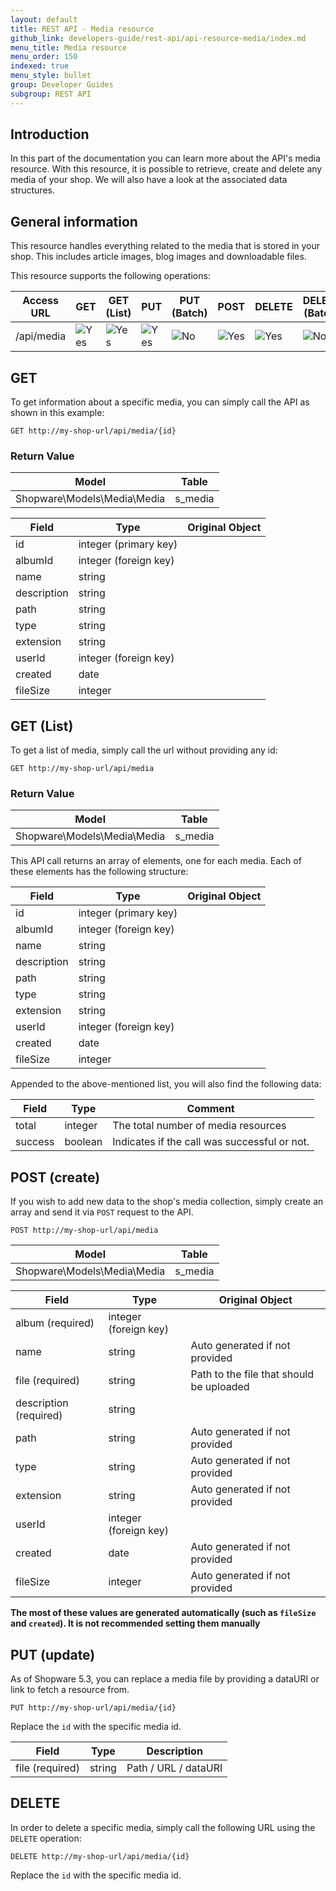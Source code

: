 ```yaml
---
layout: default
title: REST API - Media resource
github_link: developers-guide/rest-api/api-resource-media/index.md
menu_title: Media resource
menu_order: 150
indexed: true
menu_style: bullet
group: Developer Guides
subgroup: REST API
---
```


## Introduction

In this part of the documentation you can learn more about the API's media resource.
With this resource, it is possible to retrieve, create and delete any media of your shop.
We will also have a look at the associated data structures.

## General information

This resource handles everything related to the media that is stored in your shop.
This includes article images, blog images and downloadable files.

This resource supports the following operations:

| Access URL | GET                    | GET (List)             | PUT                    | PUT (Batch)          | POST                   | DELETE                 | DELETE (Batch)       |
|------------|------------------------|------------------------|------------------------|----------------------|------------------------|------------------------|----------------------|
| /api/media | ![Yes](../img/yes.png) | ![Yes](../img/yes.png) | ![Yes](../img/yes.png) | ![No](../img/no.png) | ![Yes](../img/yes.png) | ![Yes](../img/yes.png) | ![No](../img/no.png) |

## GET

To get information about a specific media, you can simply call the API as shown in this example:

```
GET http://my-shop-url/api/media/{id}
```

### Return Value

| Model                       | Table   |
|-----------------------------|---------|
| Shopware\Models\Media\Media | s_media |

| Field       | Type                  | Original Object |
|-------------|-----------------------|-----------------|
| id          | integer (primary key) |                 |
| albumId     | integer (foreign key) |                 |
| name        | string                |                 |
| description | string                |                 |
| path        | string                |                 |
| type        | string                |                 |
| extension   | string                |                 |
| userId      | integer (foreign key) |                 |
| created     | date                  |                 |
| fileSize    | integer               |                 |

## GET (List)

To get a list of media, simply call the url without providing any id:

```
GET http://my-shop-url/api/media
```

### Return Value

| Model                       | Table   |
|-----------------------------|---------|
| Shopware\Models\Media\Media | s_media |

This API call returns an array of elements, one for each media.
Each of these elements has the following structure:


| Field       | Type                  | Original Object |
|-------------|-----------------------|-----------------|
| id          | integer (primary key) |                 |
| albumId     | integer (foreign key) |                 |
| name        | string                |                 |
| description | string                |                 |
| path        | string                |                 |
| type        | string                |                 |
| extension   | string                |                 |
| userId      | integer (foreign key) |                 |
| created     | date                  |                 |
| fileSize    | integer               |                 |

Appended to the above-mentioned list, you will also find the following data:

| Field   | Type    | Comment                                      |
|---------|---------|----------------------------------------------|
| total   | integer | The total number of media resources          |
| success | boolean | Indicates if the call was successful or not. |

## POST (create)

If you wish to add new data to the shop's media collection, simply create an array and send it via `POST` request to the API.

```
POST http://my-shop-url/api/media
```

| Model                       | Table   |
|-----------------------------|---------|
| Shopware\Models\Media\Media | s_media |

| Field                  | Type                  | Original Object                          |
|------------------------|-----------------------|------------------------------------------|
| album (required)       | integer (foreign key) |                                          |
| name                   | string                | Auto generated if not provided           |
| file (required)        | string                | Path to the file that should be uploaded |
| description (required) | string                |                                          |
| path                   | string                | Auto generated if not provided           |
| type                   | string                | Auto generated if not provided           |
| extension              | string                | Auto generated if not provided           |
| userId                 | integer (foreign key) |                                          |
| created                | date                  | Auto generated if not provided           |
| fileSize               | integer               | Auto generated if not provided           |

**The most of these values are generated automatically (such as `fileSize` and `created`).
It is not recommended setting them manually**

## PUT (update)

As of Shopware 5.3, you can replace a media file by providing a dataURI or link to fetch a resource from.

```
PUT http://my-shop-url/api/media/{id}
```

Replace the `id` with the specific media id.

| Field           | Type   | Description          |
|-----------------|--------|----------------------|
| file (required) | string | Path / URL / dataURI |

## DELETE

In order to delete a specific media, simply call the following URL using the `DELETE` operation:

```
DELETE http://my-shop-url/api/media/{id}
```

Replace the `id` with the specific media id.
